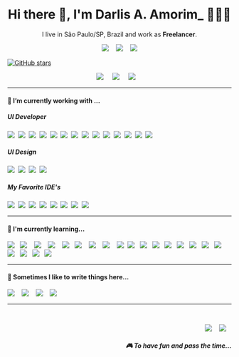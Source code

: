 <h1 align='center'> Hi there 👋, I'm Darlis A. Amorim_  🧑🏻‍💻 </h1>

<p align='center'>
  I live in São Paulo/SP, Brazil and work as <b>Freelancer</b>. 
</p>

<p align='center'>
  <a href="#"><img src="https://img.shields.io/github/stars/darlisamorim/StrapDown.js.svg?style=social&label=Star&maxAge=2592000"></a>&nbsp;&nbsp;&nbsp;
  <a href="#"><img src="https://visitor-badge.glitch.me/badge?page_id=darlisamorim.darlisamorim??style=for-the-badge&logo=appveyor"></a>&nbsp;&nbsp;&nbsp;
  <a href="#"><img src="https://img.shields.io/github/followers/darlisamorim.svg?style=social&label=Follow&maxAge=2592000"></a>
</p>

[![GitHub stars]()](https://GitHub.com/Naereen/StrapDown.js/stargazers/)



<p align='center'>
  <a title="Darlis A. Amorim_ | Linktr.ee" target="_blank" href="https://linktr.ee/darlisamorim"><img src="https://img.shields.io/badge/linktree-1de9b6?style=for-the-badge&logo=linktree&logoColor=white" /></a>&nbsp;&nbsp;&nbsp;&nbsp;
  <a title="Darlis A. Amorim_ | Linkedin" target="_blank" href="https://www.linkedin.com/in/darlisamorim/"><img src="https://img.shields.io/badge/linkedin-%230077B5.svg?&style=for-the-badge&logo=linkedin&logoColor=white" /></a>&nbsp;&nbsp;&nbsp;&nbsp;
  <a href="mailto:eu@darlisalvesamorim.com?subject=Olá%20Darlis%20A.%20Amorim_"><img src="https://img.shields.io/badge/gmail-%23D14836.svg?&style=for-the-badge&logo=gmail&logoColor=white" /></a>&nbsp;&nbsp;&nbsp;&nbsp;

</p>


<hr>

<h4>🔭  I’m currently working with ...</h4>

<h5>UI Developer</h5>
<p >
  <img src="https://img.shields.io/badge/html5%20-%23e34f26.svg?&style=for-the-badge&logo=html5&logoColor=white" />&nbsp;&nbsp;<img src="https://img.shields.io/badge/CSS3-1572B6?&style=for-the-badge&logo=css3&logoColor=white" />&nbsp;&nbsp;<img src="https://img.shields.io/badge/sass%20-%23cc6699.svg?&style=for-the-badge&logo=sass&logoColor=white" />&nbsp;&nbsp;<img src="https://img.shields.io/badge/Bootstrap-563D7C?style=for-the-badge&logo=bootstrap&logoColor=white">&nbsp;&nbsp;<img src="https://img.shields.io/badge/bulma-00D0B1?style=for-the-badge&logo=bulma&logoColor=white">&nbsp;&nbsp;<img src="https://img.shields.io/badge/jquery-%230769AD.svg?style=for-the-badge&logo=jquery&logoColor=white" />&nbsp;&nbsp;<img src="https://img.shields.io/badge/php-%23777BB4.svg?style=for-the-badge&logo=php&logoColor=white" />&nbsp;&nbsp;<img src="https://img.shields.io/badge/WordPress-%23117AC9.svg?style=for-the-badge&logo=WordPress&logoColor=white" />&nbsp;&nbsp;<img src="https://img.shields.io/badge/MariaDB-003545?style=for-the-badge&logo=mariadb&logoColor=white" />&nbsp;&nbsp;<img src="https://img.shields.io/badge/mysql-%2300f.svg?style=for-the-badge&logo=mysql&logoColor=white" />&nbsp;&nbsp;<img src="https://img.shields.io/badge/Docker-2496ED?style=for-the-badge&logo=docker&logoColor=white" />&nbsp;&nbsp;<img src="https://img.shields.io/badge/git-%23F05033.svg?style=for-the-badge&logo=git&logoColor=white" />&nbsp;&nbsp;<img src="https://img.shields.io/badge/bitbucket-%230047B3.svg?style=for-the-badge&logo=bitbucket&logoColor=white" />&nbsp;&nbsp;<img src="https://img.shields.io/badge/github-%23121011.svg?style=for-the-badge&logo=github&logoColor=white" />&nbsp;&nbsp;
</p>

<h5>UI Design</h5>
<p >
  <img src="https://img.shields.io/badge/Adobe%20XD-470137?style=for-the-badge&logo=Adobe%20XD&logoColor=#FF61F6" />&nbsp;&nbsp;<img src="https://img.shields.io/badge/adobe%20photoshop-%2331A8FF.svg?style=for-the-badge&logo=adobe%20photoshop&logoColor=white" />&nbsp;&nbsp;<img src="https://img.shields.io/badge/adobe%20illustrator-%23FF9A00.svg?style=for-the-badge&logo=adobe%20illustrator&logoColor=white" />&nbsp;&nbsp;<img src="https://img.shields.io/badge/figma-%23F24E1E.svg?style=for-the-badge&logo=figma&logoColor=white" />&nbsp;&nbsp;
</p>

<h5>My Favorite IDE's</h5>
<p >
  <img src="https://img.shields.io/badge/phpstorm-143?style=for-the-badge&logo=phpstorm&logoColor=black&color=black&labelColor=darkorchid" />&nbsp;&nbsp;<img src="https://img.shields.io/badge/NetBeansIDE-1B6AC6.svg?style=for-the-badge&logo=apache-netbeans-ide&logoColor=white" />&nbsp;&nbsp;<img src="https://img.shields.io/badge/Atom-%2366595C.svg?style=for-the-badge&logo=atom&logoColor=white" />&nbsp;&nbsp;<img src="https://img.shields.io/badge/Visual%20Studio%20Code-0078d7.svg?style=for-the-badge&logo=visual-studio-code&logoColor=white">&nbsp;&nbsp;<img src="https://img.shields.io/badge/sublime_text-%23575757.svg?style=for-the-badge&logo=sublime-text&logoColor=important" />&nbsp;&nbsp;<img src="https://img.shields.io/badge/CodePen-white?style=for-the-badge&logo=codepen&logoColor=black" />&nbsp;&nbsp;<img src="https://img.shields.io/badge/Adobe%20Dreamweaver-FF61F6.svg?style=for-the-badge&logo=Adobe%20Dreamweaver&logoColor=white" />&nbsp;&nbsp;<img src="https://img.shields.io/badge/Xcode-007ACC?style=for-the-badge&logo=Xcode&logoColor=white" />&nbsp;&nbsp;
</p>


<hr>

<h4>🌱  I'm currently learning...</h4>
<p >
  <img src="https://img.shields.io/badge/JavaScript-F7DF1E?style=for-the-badge&logo=javascript&logoColor=black" />&nbsp;&nbsp;&nbsp;<img src="https://img.shields.io/badge/TypeScript-007ACC?style=for-the-badge&logo=typescript&logoColor=white" />&nbsp;&nbsp;&nbsp;&nbsp;<img src="https://img.shields.io/badge/java-%23ED8B00.svg?style=for-the-badge&logo=java&logoColor=white" />&nbsp;&nbsp;&nbsp;&nbsp;<img src="https://img.shields.io/badge/laravel-%23FF2D20.svg?style=for-the-badge&logo=laravel&logoColor=white" />&nbsp;&nbsp;&nbsp;&nbsp;<img src="https://img.shields.io/badge/next.js-000000?style=for-the-badge&logo=next.js&logoColor=white" />&nbsp;&nbsp;&nbsp;<img src="https://img.shields.io/badge/MongoDB-%234ea94b.svg?style=for-the-badge&logo=mongodb&logoColor=white" />&nbsp;&nbsp;&nbsp;&nbsp;<img src="https://img.shields.io/badge/postgres-%23316192.svg?style=for-the-badge&logo=postgresql&logoColor=white" />&nbsp;&nbsp;&nbsp;&nbsp;<img src="https://img.shields.io/badge/node.js%20-%23339933.svg?&style=for-the-badge&logo=node.js&logoColor=white" />&nbsp;&nbsp;&nbsp;&nbsp;<img src="https://img.shields.io/badge/React-20232A?style=for-the-badge&logo=react&logoColor=61DAFB" />&nbsp;&nbsp;<img src="https://img.shields.io/badge/React_Native-20232A?style=for-the-badge&logo=react&logoColor=61DAFB" />&nbsp;&nbsp;&nbsp;<img src="https://img.shields.io/badge/angular-%23DD0031.svg?style=for-the-badge&logo=angular&logoColor=white" />&nbsp;&nbsp;&nbsp;<img src="https://img.shields.io/badge/angular.js-%23E23237.svg?style=for-the-badge&logo=angularjs&logoColor=white" />&nbsp;&nbsp;&nbsp;<img src="https://img.shields.io/badge/tailwindcss-%2338B2AC.svg?style=for-the-badge&logo=tailwind-css&logoColor=white" />&nbsp;&nbsp;&nbsp;<img src="https://img.shields.io/badge/vuejs-%2335495e.svg?style=for-the-badge&logo=vuedotjs&logoColor=%234FC08D" />&nbsp;&nbsp;&nbsp;<img src="https://img.shields.io/badge/python-3670A0?style=for-the-badge&logo=python&logoColor=ffdd54" />&nbsp;&nbsp;&nbsp;<img src="https://img.shields.io/badge/perl-%2339457E.svg?style=for-the-badge&logo=perl&logoColor=white" />&nbsp;&nbsp;&nbsp;<img src="https://img.shields.io/badge/ruby-%23CC342D.svg?style=for-the-badge&logo=ruby&logoColor=white" />&nbsp;&nbsp;&nbsp;<img src="https://img.shields.io/badge/c%23-%23239120.svg?style=for-the-badge&logo=c-sharp&logoColor=white" />&nbsp;&nbsp;&nbsp;<img src="https://img.shields.io/badge/c++-%2300599C.svg?style=for-the-badge&logo=c%2B%2B&logoColor=white" />&nbsp;&nbsp;&nbsp;<img src="https://img.shields.io/badge/c-%2300599C.svg?style=for-the-badge&logo=c&logoColor=white" />&nbsp;&nbsp;&nbsp;<img src="https://img.shields.io/badge/.NET-5C2D91?style=for-the-badge&logo=.net&logoColor=white" />&nbsp;&nbsp;&nbsp;
  
  
</p>


<hr>

<p align='right'>
<h4>💬  Sometimes I like to write things here...</h4>
  <a title="Darlis A. Amorim_ | DevTo" target="_blank" href="https://dev.to/darlisamorim"><img src="https://img.shields.io/badge/DEV.TO-%230A0A0A.svg?&style=for-the-badge&logo=dev-dot-to&logoColor=white" /></a>&nbsp;&nbsp;&nbsp;
  <a title="Darlis A. Amorim_ | Medium" href="https://medium.com/@darlisamorim"><img src="https://img.shields.io/badge/medium-%2312100E.svg?&style=for-the-badge&logo=medium&logoColor=white" /></a>&nbsp;&nbsp;&nbsp;
  <a title="Darlis A. Amorim_ | CodePen" href="https://codepen.io/darlisamorim"><img src="https://img.shields.io/badge/CodePen-white?style=for-the-badge&logo=codepen&logoColor=black" /></a>&nbsp;&nbsp;&nbsp;
  <a title="Darlis A. Amorim_ | Website" href="https://www.darlisalvesamorim.com"><img src="https://img.shields.io/badge/-My%20Blog-17bf63?&style=for-the-badge&logo=blog&logoColor=black" /></a>&nbsp;&nbsp;&nbsp;
</p>




<hr>

<br>
<p align="right">
  <a title=" | " href=""><img src="https://img.shields.io/badge/spotify-%231ED760.svg?&style=for-the-badge&logo=spotify&logoColor=white" /></a>&nbsp;&nbsp;&nbsp;
  <a title=" | " href=""><img src="https://img.shields.io/badge/Steam-%23000000.svg?&style=for-the-badge&logo=steam&logoColor=white" /></a>&nbsp;&nbsp;&nbsp;
  <h5 align="right">🎮 To have fun and pass the time...</h5>
</p>
